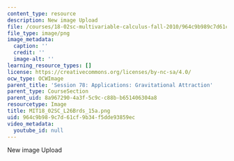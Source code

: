 ```yaml
---
content_type: resource
description: New image Upload
file: /courses/18-02sc-multivariable-calculus-fall-2010/964c9b989c7d61cf9b34f5dde93859ec_MIT18_02SC_L26Brds_15a.png
file_type: image/png
image_metadata:
  caption: ''
  credit: ''
  image-alt: ''
learning_resource_types: []
license: https://creativecommons.org/licenses/by-nc-sa/4.0/
ocw_type: OCWImage
parent_title: 'Session 78: Applications: Gravitational Attraction'
parent_type: CourseSection
parent_uid: 8a967290-4a3f-5c9c-c88b-b651406304a8
resourcetype: Image
title: MIT18_02SC_L26Brds_15a.png
uid: 964c9b98-9c7d-61cf-9b34-f5dde93859ec
video_metadata:
  youtube_id: null
---
```

New image Upload